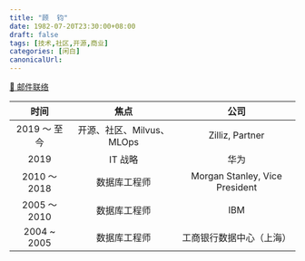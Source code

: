 ```yaml
---
title: "顾  钧"
date: 1982-07-20T23:30:00+08:00
draft: false
tags: [技术,社区,开源,商业]
categories: [闲白]
canonicalUrl: 
---
```


[📧 邮件联络](mailto:gujun720@gmail.com)

|  时间  | 焦点 | 公司 |
| :-------: | :-----------: | :------------------: |
| 2019 ～ 至今 |   开源、社区、Milvus、MLOps    |      Zilliz, Partner       |
|  2019  |   IT 战略    |     华为      |
| 2010 ～ 2018  |   数据库工程师    |      Morgan Stanley, Vice President       |
|  2005 ～ 2010 |  数据库工程师 | IBM |
| 2004 ~ 2005 | 数据库工程师 | 工商银行数据中心（上海） |
